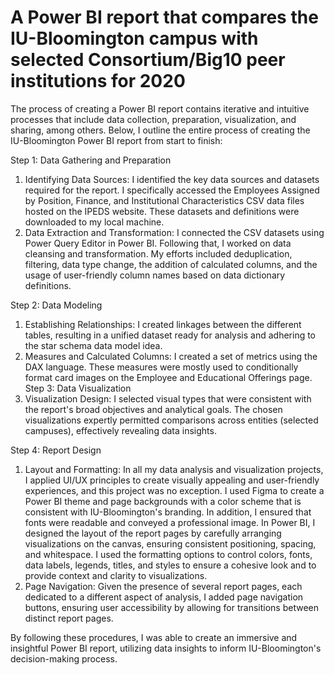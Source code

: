 # A Power BI report that compares the IU-Bloomington campus with selected Consortium/Big10 peer institutions for 2020
The process of creating a Power BI report contains iterative and intuitive processes that include data collection, preparation, visualization, and sharing, among others. Below, I outline the entire process of creating the IU-Bloomington Power BI report from start to finish:

Step 1: Data Gathering and Preparation
1. Identifying Data Sources: I identified the key data sources and datasets required for the report. I specifically accessed the Employees Assigned by Position, Finance, and Institutional Characteristics CSV data files hosted on the IPEDS website. These datasets and definitions were downloaded to my local machine.
2. Data Extraction and Transformation: I connected the CSV datasets using Power Query Editor in Power BI. Following that, I worked on data cleansing and transformation. My efforts included deduplication, filtering, data type change, the addition of calculated columns, and the usage of user-friendly column names based on data dictionary definitions.

Step 2: Data Modeling
1. Establishing Relationships: I created linkages between the different tables, resulting in a unified dataset ready for analysis and adhering to the star schema data model idea.
2. Measures and Calculated Columns: I created a set of metrics using the DAX language. These measures were mostly used to conditionally format card images on the Employee and Educational Offerings page.
Step 3: Data Visualization
1. Visualization Design: I selected visual types that were consistent with the report's broad objectives and analytical goals. The chosen visualizations expertly permitted comparisons across entities (selected campuses), effectively revealing data insights.

Step 4: Report Design
1. Layout and Formatting: In all my data analysis and visualization projects, I applied UI/UX principles to create visually appealing and user-friendly experiences, and this project was no exception. I used Figma to create a Power BI theme and page backgrounds with a color scheme that is consistent with IU-Bloomington's branding. In addition, I ensured that fonts were readable and conveyed a professional image. In Power BI, I designed the layout of the report pages by carefully arranging visualizations on the canvas, ensuring consistent positioning, spacing, and whitespace. I used the formatting options to control colors, fonts, data labels, legends, titles, and styles to ensure a cohesive look and to provide context and clarity to visualizations.
2. Page Navigation: Given the presence of several report pages, each dedicated to a different aspect of analysis, I added page navigation buttons, ensuring user accessibility by allowing for transitions between distinct report pages.

By following these procedures, I was able to create an immersive and insightful Power BI report, utilizing data insights to inform IU-Bloomington's decision-making process.
